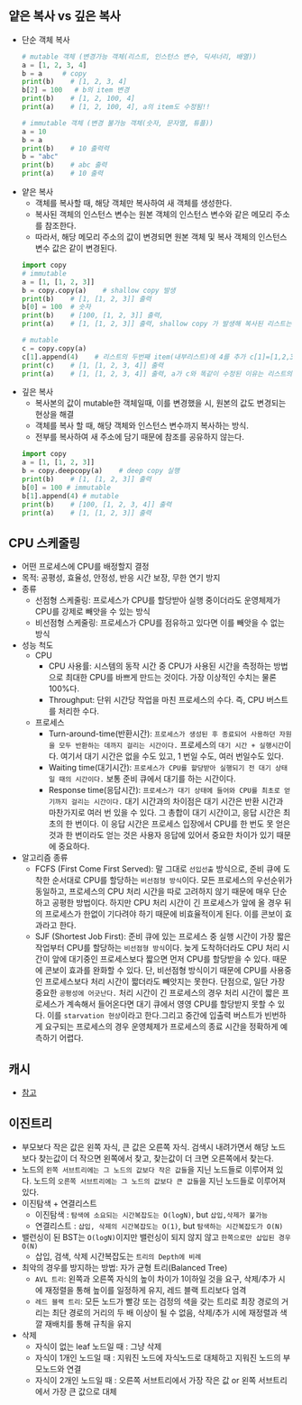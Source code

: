 ## 얕은 복사 vs 깊은 복사
  * 단순 객체 복사
    ```python
    # mutable 객체 (변경가능 객체(리스트, 인스턴스 변수, 딕셔너리, 배열))
    a = [1, 2, 3, 4]
    b = a     # copy
    print(b)    # [1, 2, 3, 4]
    b[2] = 100   # b의 item 변경
    print(b)    # [1, 2, 100, 4]
    print(a)    # [1, 2, 100, 4], a의 item도 수정됨!!
    
    # immutable 객체 (변경 불가능 객체(숫자, 문자열, 튜플))
    a = 10
    b = a
    print(b)    # 10 출력력
    b = "abc"
    print(b)    # abc 출력
    print(a)    # 10 출력
    ```
  * 얕은 복사
    * 객체를 복사할 때, 해당 객체만 복사하여 새 객체를 생성한다.
    * 복사된 객체의 인스턴스 변수는 원본 객체의 인스턴스 변수와 같은 메모리 주소를 참조한다.
    * 따라서, 해당 메모리 주소의 값이 변경되면 원본 객체 및 복사 객체의 인스턴스 변수 값은 같이 변경된다.
    ```python
    import copy
    # immutable
    a = [1, [1, 2, 3]]
    b = copy.copy(a)    # shallow copy 발생
    print(b)    # [1, [1, 2, 3]] 출력
    b[0] = 100  # 숫자
    print(b)    # [100, [1, 2, 3]] 출력,
    print(a)    # [1, [1, 2, 3]] 출력, shallow copy 가 발생해 복사된 리스트는 별도의 객체이므로 item을 수정하면 복사본만 수정된다. (immutable 객체의 경우)

    # mutable
    c = copy.copy(a)
    c[1].append(4)    # 리스트의 두번째 item(내부리스트)에 4를 추가 c[1]=[1,2,3,4] : list (mutable)
    print(c)    # [1, [1, 2, 3, 4]] 출력
    print(a)    # [1, [1, 2, 3, 4]] 출력, a가 c와 똑같이 수정된 이유는 리스트의 item 내부의 객체는 동일한 객체이므로 mutable한 리스트를 수정할때는 둘다 값이 변경됨
    ```
  * 깊은 복사
    * 복사본의 값이 mutable한 객체일때, 이를 변경했을 시, 원본의 값도 변경되는 현상을 해결
    * 객체를 복사 할 때, 해당 객체와 인스턴스 변수까지 복사하는 방식.
    * 전부를 복사하여 새 주소에 담기 때문에 참조를 공유하지 않는다.
    ```python
    import copy
    a = [1, [1, 2, 3]]
    b = copy.deepcopy(a)    # deep copy 실행 
    print(b)    # [1, [1, 2, 3]] 출력
    b[0] = 100 # immutable
    b[1].append(4) # mutable
    print(b)    # [100, [1, 2, 3, 4]] 출력
    print(a)    # [1, [1, 2, 3]] 출력
    ```
## CPU 스케줄링
* 어떤 프로세스에 CPU를 배정할지 결정
* 목적: 공평성, 효율성, 안정성, 반응 시간 보장, 무한 연기 방지
* 종류
    * 선점형 스케줄링: 프로세스가 CPU를 할당받아 실행 중이더라도 운영체제가 CPU를 강제로 빼앗을 수 있는 방식
    * 비선점형 스케줄링: 프로세스가 CPU를 점유하고 있다면 이를 빼앗을 수 없는 방식
* 성능 척도
    * CPU
        * CPU 사용률: 시스템의 동작 시간 중 CPU가 사용된 시간을 측정하는 방법으로 최대한 CPU를 바쁘게 만드는 것이다. 가장 이상적인 수치는 물론 100%다.
        * Throughput: 단위 시간당 작업을 마친 프로세스의 수다. 즉, CPU 버스트를 처리한 수다.
    * 프로세스
        * Turn-around-time(반환시간): `프로세스가 생성된 후 종료되어 사용하던 자원을 모두 반환하는 데까지 걸리는 시간이다.` 프로세스의 `대기 시간 + 실행시간`이다. 여기서 대기 시간은 없을 수도 있고, 1 번일 수도, 여러 번일수도 있다.
        * Waiting time(대기시간): `프로세스가 CPU를 할당받아 실행되기 전 대기 상태일 때의 시간이다.` 보통 준비 큐에서 대기를 하는 시간이다.
        * Response time(응답시간): `프로세스가 대기 상태에 들어와 CPU를 최초로 얻기까지 걸리는 시간이다.` 대기 시간과의 차이점은 대기 시간은 반환 시간과 마찬가지로 여러 번 있을 수 있다. 그 총합이 대기 시간이고, 응답 시간은 최초의 한 번이다. 이 응답 시간은 프로세스 입장에서 CPU를 한 번도 못 얻은 것과 한 번이라도 얻는 것은 사용자 응답에 있어서 중요한 차이가 있기 때문에 중요하다.
* 알고리즘 종류
    * FCFS (First Come First Served): 말 그대로 `선입선출` 방식으로, 준비 큐에 도착한 순서대로 CPU를 할당하는 `비선점형 방식`이다. 모든 프로세스의 우선순위가 동일하고, 프로세스의 CPU 처리 시간을 따로 고려하지 않기 때문에 매우 단순하고 공평한 방법이다. 하지만 CPU 처리 시간이 긴 프로세스가 앞에 올 경우 뒤의 프로세스가 한없이 기다려야 하기 때문에 비효율적이게 된다. 이를 콘보이 효과라고 한다.
    * SJF (Shortest Job First): 준비 큐에 있는 프로세스 중 실행 시간이 가장 짧은 작업부터 CPU를 할당하는 `비선점형 방식`이다. 늦게 도착하더라도 CPU 처리 시간이 앞에 대기중인 프로세스보다 짧으면 먼저 CPU를 할당받을 수 있다. 때문에 콘보이 효과를 완화할 수 있다. 단, 비선점형 방식이기 때문에 CPU를 사용중인 프로세스보다 처리 시간이 짧더라도 빼앗지는 못한다. 단점으로, 일단 가장 중요한 `공평성에 어긋난다.` 처리 시간이 긴 프로세스의 경우 처리 시간이 짧은 프로세스가 계속해서 들어온다면 대기 큐에서 영영 CPU를 할당받지 못할 수 있다. 이를 `starvation 현상`이라고 한다.그리고 중간에 입출력 버스트가 빈번하게 요구되는 프로세스의 경우 운영체제가 프로세스의 종료 시간을 정확하게 예측하기 어렵다.

 


## 캐시
* [참고](https://aidanbae.github.io/code/devops/computer/cpucache/)

## 이진트리
* 부모보다 작은 값은 왼쪽 자식, 큰 값은 오른쪽 자식. 검색시 내려가면서 해당 노드보다 찾는값이 더 작으면 왼쪽에서 찾고, 찾는값이 더 크면 오른쪽에서 찾는다.
* 노드의 `왼쪽 서브트리에는 그 노드의 값보다 작은 값들`을 지닌 노드들로 이루어져 있다. 노드의 `오른쪽 서브트리에는 그 노드의 값보다 큰 값들`을 지닌 노드들로 이루어져 있다.
* 이진탐색 + 연결리스트
  * 이진탐색 : `탐색에 소요되는 시간복잡도는 O(logN)`, but `삽입,삭제가 불가능`
  * 연결리스트 : `삽입, 삭제의 시간복잡도는 O(1)`, but `탐색하는 시간복잡도가 O(N)`
* 밸런싱이 된 BST는 `O(logN)`이지만 밸런싱이 되지 않지 않고 `한쪽으로만 삽입된 경우 O(N)`
  * 삽입, 검색, 삭제 시간복잡도는 `트리의 Depth에 비례`
* 최악의 경우를 방지하는 방법: 자가 균형 트리(Balanced Tree)
  * `AVL 트리`: 왼쪽과 오른쪽 자식의 높이 차이가 1이하일 것을 요구, 삭제/추가 시에 재정렬을 통해 높이를 일정하게 유지, 레드 블랙 트리보다 엄격
  * `레드 블랙 트리`: 모든 노드가 빨강 또는 검정의 색을 갖는 트리로 최장 경로의 거리는 최단 경로의 거리의 두 배 이상이 될 수 없음, 삭제/추가 시에 재정렬과 색깔 재배치를 통해 규칙을 유지
* 삭제
  * 자식이 없는 leaf 노드일 때 : 그냥 삭제
  * 자식이 1개인 노드일 때 : 지워진 노드에 자식노드로 대체하고 지워진 노드의 부모노드와 연결
  * 자식이 2개인 노드일 때 : 오른쪽 서브트리에서 가장 작은 값 or 왼쪽 서브트리에서 가장 큰 값으로 대체